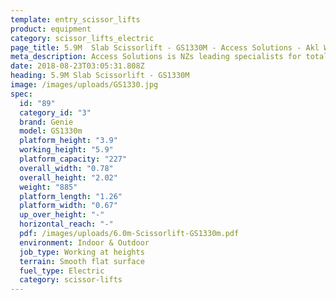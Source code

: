 ```yaml
---
template: entry_scissor_lifts
product: equipment
category: scissor_lifts_electric
page_title: 5.9M  Slab Scissorlift - GS1330M - Access Solutions - Akl Wgtn Chch, NZ
meta_description: Access Solutions is NZs leading specialists for total access solution equipment. 100% NZ owned & operated. Read about us - Make an enquiry today
date: 2018-08-23T03:05:31.808Z
heading: 5.9M Slab Scissorlift - GS1330M
image: /images/uploads/GS1330.jpg
spec:
  id: "89"
  category_id: "3"
  brand: Genie
  model: GS1330m
  platform_height: "3.9"
  working_height: "5.9"
  platform_capacity: "227"
  overall_width: "0.78"
  overall_height: "2.02"
  weight: "885"
  platform_length: "1.26"
  platform_width: "0.67"
  up_over_height: "-"
  horizontal_reach: "-"
  pdf: /images/uploads/6.0m-Scissorlift-GS1330m.pdf
  environment: Indoor & Outdoor
  job_type: Working at heights
  terrain: Smooth flat surface
  fuel_type: Electric
  category: scissor-lifts
---
```

